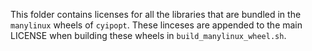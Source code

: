 This folder contains licenses for all the libraries that are bundled in the `manylinux` wheels of `cyipopt`. These linceses are appended to the main LICENSE when building these wheels in `build_manylinux_wheel.sh`.